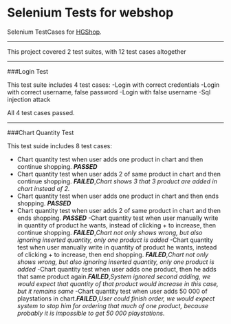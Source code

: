 # **Selenium Tests for webshop**


Selenium TestCases for [HGShop](https://www.hgshop.hr/).

---

This project covered 2 test suites, with 12 test cases altogether

---
###Login Test

This test suite includes 4 test cases:
-Login with correct credentials
-Login with correct username, false password
-Login with false username
-Sql injection attack

All 4 test cases passed.

---
###Chart Quantity Test

This test suide includes 8 test cases: 
- Chart quantity test when user adds one product in chart and then continue shopping. **_PASSED_**
- Chart quantity test when user adds 2 of same product in chart and then continue shopping. **_FAILED_**,*Chart shows 3 that 3 product are added in chart instead of 2.*
- Chart quantity test when user adds one product in chart and then ends shopping. **_PASSED_**
- Chart quantity test when user adds 2 of same product in chart and then ends shopping. **_PASSED_**
-Chart quantity test when user manually write in quantity of product he wants, instead of clicking + to increase, then continue shopping. **_FAILED_**,*Chart not only shows wrong, but also ignoring inserted quantity, only one product is added*
-Chart quantity test when user manually write in quantity of product he wants, instead of clicking + to increase, then end shopping. **_FAILED_**,*Chart not only shows wrong, but also ignoring inserted quantity, only one product is added*
-Chart quantity test when user adds one product, then he adds that same product again.**_FAILED_**,*System ignored second adding, we would expect that quantity of that product would increase in this case, but it remains same*
-Chart quantity test when user adds 50 000 of playstations in chart.**_FAILED_**,*User could finish order, we would expect system to stop him for ordering that much of one product, because probably it is impossible to get 50 000 playstations.*